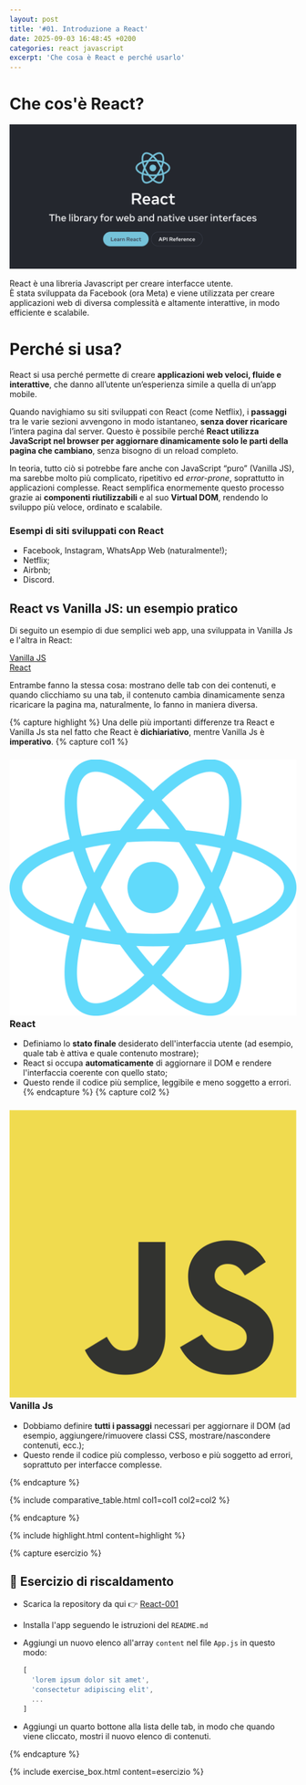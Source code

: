 ```yaml
---
layout: post
title: '#01. Introduzione a React'
date: 2025-09-03 16:48:45 +0200
categories: react javascript
excerpt: 'Che cosa è React e perché usarlo'
---
```


# Che cos'è React?

<img class="img-full-width" src="/assets/images/01.png" alt="React Logo" />

React è una libreria Javascript per creare interfacce utente.<br/>
È stata sviluppata da Facebook (ora Meta) e viene utilizzata per creare applicazioni web di diversa complessità e altamente interattive, in modo efficiente e scalabile.

# Perché si usa?

React si usa perché permette di creare **applicazioni web veloci, fluide e interattive**, che danno all’utente un’esperienza simile a quella di un’app mobile.<br/>

Quando navighiamo su siti sviluppati con React (come Netflix), i **passaggi** tra le varie sezioni avvengono in modo istantaneo, **senza dover ricaricare** l’intera pagina dal server. Questo è possibile perché **React utilizza JavaScript nel browser per aggiornare dinamicamente solo le parti della pagina che cambiano**, senza bisogno di un reload completo.<br/>

In teoria, tutto ciò si potrebbe fare anche con JavaScript “puro” (Vanilla JS), ma sarebbe molto più complicato, ripetitivo ed _error-prone_, soprattutto in applicazioni complesse. React semplifica enormemente questo processo grazie ai **componenti riutilizzabili** e al suo **Virtual DOM**, rendendo lo sviluppo più veloce, ordinato e scalabile.

### Esempi di siti sviluppati con React

- Facebook, Instagram, WhatsApp Web (naturalmente!);
- Netflix;
- Airbnb;
- Discord.

## React vs Vanilla JS: un esempio pratico

Di seguito un esempio di due semplici web app, una sviluppata in Vanilla Js e l'altra in React:

<a href="https://codesandbox.io/p/sandbox/vanilla-js-demo-6049kj" target="_blank">Vanilla JS</a><br/>
<a href="https://codesandbox.io/p/sandbox/react-vs-vanilla-demo-uc08fv" target="_blank">React</a>

Entrambe fanno la stessa cosa: mostrano delle tab con dei contenuti, e quando clicchiamo su una tab, il contenuto cambia dinamicamente senza ricaricare la pagina ma, naturalmente, lo fanno in maniera diversa.

{% capture highlight %}
Una delle più importanti differenze tra React e Vanilla Js sta nel fatto che React è **dichiariativo**, mentre Vanilla Js è **imperativo**.
{% capture col1 %}

### ![Logo React](/assets/images/React-icon.svg.png) React

- Definiamo lo **stato finale** desiderato dell'interfaccia utente (ad esempio, quale tab è attiva e quale contenuto mostrare);
- React si occupa **automaticamente** di aggiornare il DOM e rendere l'interfaccia coerente con quello stato;
- Questo rende il codice più semplice, leggibile e meno soggetto a errori.
  {% endcapture %}
  {% capture col2 %}

### ![Logo JS](/assets/images/javascript-logo.png) Vanilla Js

- Dobbiamo definire **tutti i passaggi** necessari per aggiornare il DOM (ad esempio, aggiungere/rimuovere classi CSS, mostrare/nascondere contenuti, ecc.);
- Questo rende il codice più complesso, verboso e più soggetto ad errori, soprattuto per interfacce complesse.

{% endcapture %}

{% include comparative_table.html col1=col1 col2=col2  %}

{% endcapture %}

{% include highlight.html content=highlight  %}

{% capture esercizio %}

## 💪 Esercizio di riscaldamento

- Scarica la repository da qui 👉 [React-001](https://github.com/programmazione-web-its/react-001)
- Installa l'app seguendo le istruzioni del `README.md`
- Aggiungi un nuovo elenco all'array `content` nel file `App.js` in questo modo:

  ```js
  [
    'lorem ipsum dolor sit amet',
    'consectetur adipiscing elit',
    ...
  ]
  ```

- Aggiungi un quarto bottone alla lista delle tab, in modo che quando viene cliccato, mostri il nuovo elenco di contenuti.

{% endcapture %}

{% include exercise_box.html content=esercizio %}
